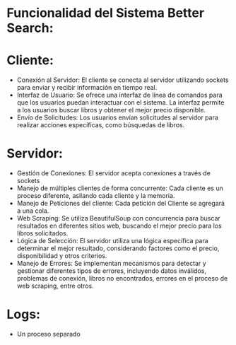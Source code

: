 # Funcionalidad del Sistema Better Search:


# Cliente:
- Conexión al Servidor: El cliente se conecta al servidor utilizando sockets para enviar y recibir información en tiempo real.
- Interfaz de Usuario: Se ofrece una interfaz de línea de comandos para que los usuarios puedan interactuar con el sistema. La interfaz permite a los usuarios buscar libros y obtener el mejor precio disponible.
- Envío de Solicitudes: Los usuarios envían solicitudes al servidor para realizar acciones específicas, como búsquedas de libros.

# Servidor:
- Gestión de Conexiones: El servidor acepta conexiones a través de sockets
- Manejo de múltiples clientes de forma concurrente: Cada cliente es un proceso diferente, asilando cada cliente y la memoria.
- Manejo de Peticiones del cliente: Cada petición del Cliente se agregará a una cola. 
- Web Scraping: Se utiliza BeautifulSoup con concurrencia para buscar resultados en diferentes sitios web, buscando el mejor precio para los libros solicitados.
- Lógica de Selección: El servidor utiliza una lógica específica para determinar el mejor resultado, considerando factores como el precio, disponibilidad y otros criterios.
- Manejo de Errores: Se implementan mecanismos para detectar y gestionar diferentes tipos de errores, incluyendo datos inválidos, problemas de conexión, libros no encontrados, errores en el proceso de web scraping, entre otros.

# Logs:
- Un proceso separado 
